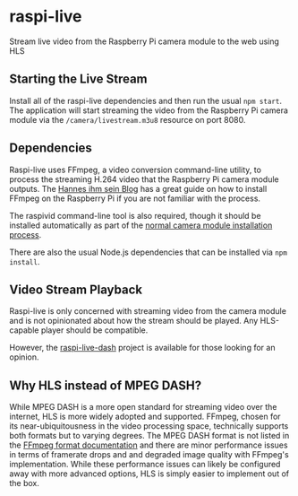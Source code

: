 # raspi-live
Stream live video from the Raspberry Pi camera module to the web using HLS

## Starting the Live Stream
Install all of the raspi-live dependencies and then run the usual `npm start`. The application will start streaming the video from the Raspberry Pi camera module via the `/camera/livestream.m3u8` resource on port 8080.

## Dependencies
Raspi-live uses FFmpeg, a video conversion command-line utility, to process the streaming H.264 video that the Raspberry Pi camera module outputs. The [Hannes ihm sein Blog](http://hannes.enjoys.it/blog/2016/03/ffmpeg-on-raspbian-raspberry-pi/) has a great guide on how to install FFmpeg on the Raspberry Pi if you are not familiar with the process.

The raspivid command-line tool is also required, though it should be installed automatically as part of the [normal camera module installation process](https://www.raspberrypi.org/documentation/usage/camera/).

There are also the usual Node.js dependencies that can be installed via `npm install`.

## Video Stream Playback
Raspi-live is only concerned with streaming video from the camera module and is not opinionated about how the stream should be played. Any HLS-capable player should be compatible.

However, the [raspi-live-dash](https://github.com/jaredpetersen/raspi-live-dash) project is available for those looking for an opinion.

## Why HLS instead of MPEG DASH?
While MPEG DASH is a more open standard for streaming video over the internet, HLS is more widely adopted and supported. FFmpeg, chosen for its near-ubiquitousness in the video processing space, technically supports both formats but to varying degrees. The MPEG DASH format is not listed in the [FFmpeg format documentation](https://www.ffmpeg.org/ffmpeg-formats.html) and there are minor performance issues in terms of framerate drops and and degraded image quality with FFmpeg's implementation. While these performance issues can likely be configured away with more advanced options, HLS is simply easier to implement out of the box.
